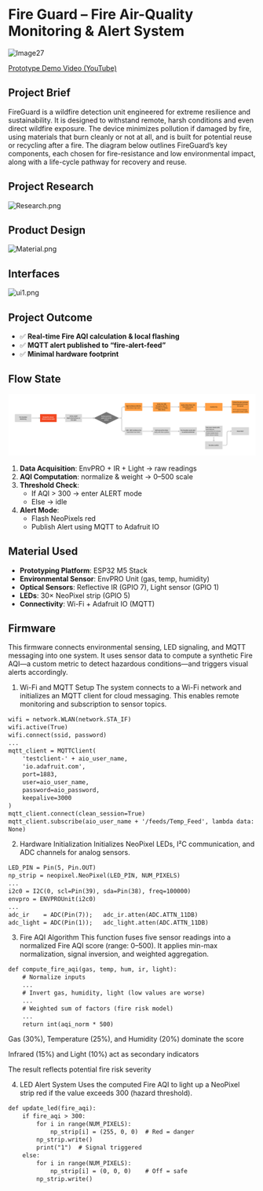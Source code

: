 # Fire Guard – Fire Air-Quality Monitoring & Alert System

![Image27](https://github.com/Jerrycai4321/Fire-Guard/blob/main/Image27.png?raw=true)

[Prototype Demo Video (YouTube)](https://youtu.be/HaKyc20MGzE)  

## Project Brief
FireGuard is a wildfire detection unit engineered for extreme resilience and sustainability. It is designed to withstand remote, harsh conditions and even direct wildfire exposure. The device minimizes pollution if damaged by fire, using materials that burn cleanly or not at all, and is built for potential reuse or recycling after a fire. The diagram below outlines FireGuard’s key components, each chosen for fire-resistance and low environmental impact, along with a life-cycle pathway for recovery and reuse.

## Project Research
![Research.png](https://github.com/Jerrycai4321/Fire-Guard/blob/main/Research.png?raw=true)

## Product Design
![Material.png](https://github.com/Jerrycai4321/Fire-Guard/raw/main/Material.png?raw=true)

## Interfaces
![ui1.png](https://github.com/Jerrycai4321/Fire-Guard/raw/main/ui1.png?raw=true)

## Project Outcome
- ✅ **Real-time Fire AQI calculation & local flashing**  
- ✅ **MQTT alert published to “fire-alert-feed”**  
- ✅ **Minimal hardware footprint**  

## Flow State
![flowstate1](https://github.com/Jerrycai4321/Fire-Guard/raw/main/flowstate1.png?raw=true)  
1. **Data Acquisition**: EnvPRO + IR + Light → raw readings  
2. **AQI Computation**: normalize & weight → 0–500 scale  
3. **Threshold Check**:  
   - If AQI > 300 → enter ALERT mode  
   - Else → idle  
4. **Alert Mode**:  
   - Flash NeoPixels red  
   - Publish Alert using  MQTT to Adafruit IO

## Material Used
- **Prototyping Platform**: ESP32 M5 Stack  
- **Environmental Sensor**: EnvPRO Unit (gas, temp, humidity)  
- **Optical Sensors**: Reflective IR (GPIO 7), Light sensor (GPIO 1)  
- **LEDs**: 30× NeoPixel strip (GPIO 5)  
- **Connectivity**: Wi-Fi + Adafruit IO (MQTT)  

## Firmware
This firmware connects environmental sensing, LED signaling, and MQTT messaging into one system. It uses sensor data to compute a synthetic Fire AQI—a custom metric to detect hazardous conditions—and triggers visual alerts accordingly.

1. Wi-Fi and MQTT Setup
The system connects to a Wi-Fi network and initializes an MQTT client for cloud messaging.
This enables remote monitoring and subscription to sensor topics.

```
wifi = network.WLAN(network.STA_IF)
wifi.active(True)
wifi.connect(ssid, password)
...
mqtt_client = MQTTClient(
    'testclient-' + aio_user_name,
    'io.adafruit.com',
    port=1883,
    user=aio_user_name,
    password=aio_password,
    keepalive=3000
)
mqtt_client.connect(clean_session=True)
mqtt_client.subscribe(aio_user_name + '/feeds/Temp_Feed', lambda data: None)
```

2. Hardware Initialization
Initializes NeoPixel LEDs, I²C communication, and ADC channels for analog sensors.

```
LED_PIN = Pin(5, Pin.OUT)
np_strip = neopixel.NeoPixel(LED_PIN, NUM_PIXELS)
...
i2c0 = I2C(0, scl=Pin(39), sda=Pin(38), freq=100000)
envpro = ENVPROUnit(i2c0)
...
adc_ir    = ADC(Pin(7));   adc_ir.atten(ADC.ATTN_11DB)
adc_light = ADC(Pin(1));   adc_light.atten(ADC.ATTN_11DB)
```

3. Fire AQI Algorithm
This function fuses five sensor readings into a normalized Fire AQI score (range: 0–500).
It applies min-max normalization, signal inversion, and weighted aggregation.

```
def compute_fire_aqi(gas, temp, hum, ir, light):
    # Normalize inputs
    ...
    # Invert gas, humidity, light (low values are worse)
    ...
    # Weighted sum of factors (fire risk model)
    ...
    return int(aqi_norm * 500)
```

Gas (30%), Temperature (25%), and Humidity (20%) dominate the score

Infrared (15%) and Light (10%) act as secondary indicators

The result reflects potential fire risk severity

4. LED Alert System
Uses the computed Fire AQI to light up a NeoPixel strip red if the value exceeds 300 (hazard threshold).

```
def update_led(fire_aqi):
    if fire_aqi > 300:
        for i in range(NUM_PIXELS):
            np_strip[i] = (255, 0, 0)  # Red = danger
        np_strip.write()
        print("1")  # Signal triggered
    else:
        for i in range(NUM_PIXELS):
            np_strip[i] = (0, 0, 0)    # Off = safe
        np_strip.write()

```

